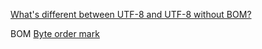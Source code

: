 [What's different between UTF-8 and UTF-8 without BOM?](http://stackoverflow.com/questions/2223882/whats-different-between-utf-8-and-utf-8-without-bom)

BOM [Byte order mark](https://en.wikipedia.org/wiki/Byte_order_mark#UTF-8)

